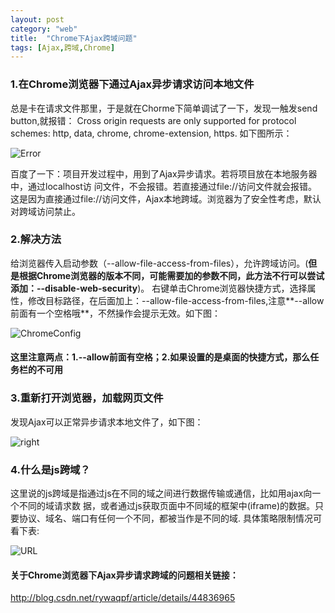 ```yaml
---
layout: post
category: "web"
title:  "Chrome下Ajax跨域问题"
tags: [Ajax,跨域,Chrome]
---
```

### 1.在Chrome浏览器下通过Ajax异步请求访问本地文件 ##

总是卡在请求文件那里，于是就在Chorme下简单调试了一下，发现一触发send button,就报错：
Cross origin requests are only supported for protocol schemes: http, data, chrome, chrome-extension, https. 如下图所示：

<!-- more -->
![Error](https://thumbnail0.baidupcs.com/thumbnail/c6dd6875f17eae05c74d4cd127809206?fid=559684340-250528-63401724978248&time=1507258800&rt=pr&sign=FDTAER-DCb740ccc5511e5e8fedcff06b081203-AUvmzVLYzhWg1%2fVsu%2b6OOJRvKRo%3d&expires=8h&chkbd=0&chkv=0&dp-logid=6459013525520315830&dp-callid=0&size=c10000_u10000&quality=90&vuk=559684340&ft=image)

百度了一下：项目开发过程中，用到了Ajax异步请求。若将项目放在本地服务器中，通过localhost访
问文件，不会报错。若直接通过file://访问文件就会报错。 
这是因为直接通过file://访问文件，Ajax本地跨域。浏览器为了安全性考虑，默认对跨域访问禁止。

### 2.解决方法
给浏览器传入启动参数（-\-allow-file-access-from-files），允许跨域访问。(**但是根据Chrome浏览器的版本不同，可能需要加的参数不同，此方法不行可以尝试添加：-\-disable-web-security**)。
右键单击Chrome浏览器快捷方式，选择属性，修改目标路径，在后面加上：-\-allow-file-access-from-files,注意**-\-allow前面有一个空格哦**，不然操作会提示无效。如下图：


![ChromeConfig](https://thumbnail0.baidupcs.com/thumbnail/6636ae6048fa5534b16f11a79b075d88?fid=559684340-250528-296555807778460&time=1507258800&rt=pr&sign=FDTAER-DCb740ccc5511e5e8fedcff06b081203-zCNkEb82UVAvtjMNWEoQWTzJjMs%3d&expires=8h&chkbd=0&chkv=0&dp-logid=6459013525520315830&dp-callid=0&size=c10000_u10000&quality=90&vuk=559684340&ft=image)


#### **这里注意两点：1.-\-allow前面有空格；2.如果设置的是桌面的快捷方式，那么任务栏的不可用**

### 3.重新打开浏览器，加载网页文件
发现Ajax可以正常异步请求本地文件了，如下图：

![right](https://thumbnail0.baidupcs.com/thumbnail/66514e9422ddf5eee4237d65e6877494?fid=559684340-250528-1050432577709121&time=1507258800&rt=pr&sign=FDTAER-DCb740ccc5511e5e8fedcff06b081203-LUrHBTEdvz%2bxxFbf8w%2fc%2bikw7zU%3d&expires=8h&chkbd=0&chkv=0&dp-logid=6459013525520315830&dp-callid=0&size=c10000_u10000&quality=90&vuk=559684340&ft=image)

### 4.什么是js跨域？
这里说的js跨域是指通过js在不同的域之间进行数据传输或通信，比如用ajax向一个不同的域请求数
据，或者通过js获取页面中不同域的框架中(iframe)的数据。只要协议、域名、端口有任何一个不同，都被当作是不同的域.
具体策略限制情况可看下表:

![URL](https://thumbnail0.baidupcs.com/thumbnail/710313ae901924f6c81049dd547ab836?fid=559684340-250528-877089255275314&time=1507258800&rt=pr&sign=FDTAER-DCb740ccc5511e5e8fedcff06b081203-bAxE0oIauysOgM9VS6v2BN3YAdk%3d&expires=8h&chkbd=0&chkv=0&dp-logid=6459013525520315830&dp-callid=0&size=c10000_u10000&quality=90&vuk=559684340&ft=image)

#### 关于Chrome浏览器下Ajax异步请求跨域的问题相关链接：
<http://blog.csdn.net/rywaqpf/article/details/44836965>

